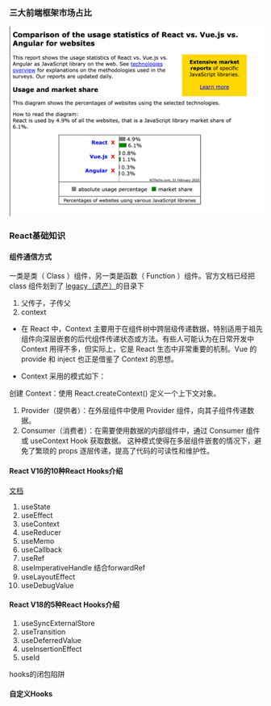 ###  三大前端框架市场占比
![](./assets/image.png)

###  React基础知识
#### 组件通信方式
一类是类（ Class ）组件，另一类是函数（ Function ）组件。官方文档已经把 class 组件划到了 [legacy（遗产）](https://react.dev/reference/react/legacy)的目录下

1. 父传子，子传父
2. context

- 在 React 中，Context 主要用于在组件树中跨层级传递数据，特别适用于祖先组件向深层嵌套的后代组件传递状态或方法。有些人可能认为在日常开发中 Context 用得不多，但实际上，它是 React 生态中非常重要的机制。Vue 的 provide 和 inject 也正是借鉴了 Context 的思想。

- Context 采用的模式如下：

 创建 Context：使用 React.createContext() 定义一个上下文对象。
1. Provider（提供者）：在外层组件中使用 Provider 组件，向其子组件传递数据。
2. Consumer（消费者）：在需要使用数据的内部组件中，通过 Consumer 组件或 useContext Hook 获取数据。
这种模式使得在多层组件嵌套的情况下，避免了繁琐的 props 逐层传递，提高了代码的可读性和维护性。


#### React V16的10种React Hooks介绍
[文档](https://zh-hans.react.dev/reference/react/hooks)

1. useState
2. useEffect
3. useContext
4. useReducer
5. useMemo
6. useCallback
7. useRef
8. useImperativeHandle 结合forwardRef
9. useLayoutEffect
10. useDebugValue

#### React V18的5种React Hooks介绍
1. useSyncExternalStore
2. useTransition
3. useDeferredValue
4. useInsertionEffect
5. useId

hooks的闭包陷阱
#### 自定义Hooks
```

```